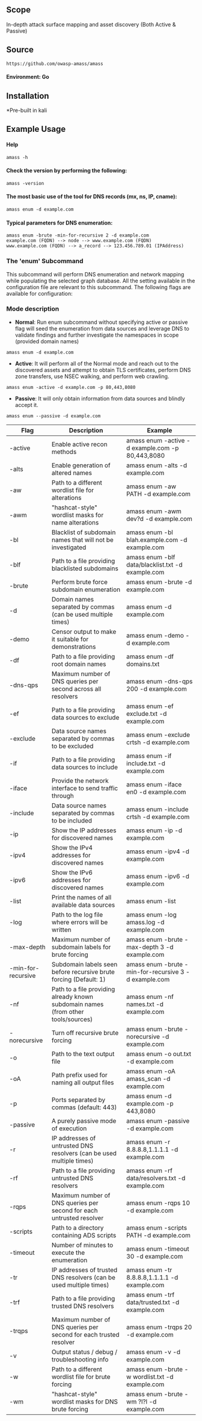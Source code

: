 ## Scope
In-depth attack surface mapping and asset discovery (Both Active & Passive)

## Source
```
https://github.com/owasp-amass/amass
```
#### Environment: Go

## Installation
*Pre-built in kali 

## Example Usage

#### Help
```
amass -h
```

#### Check the version by performing the following:
```
amass -version
```

#### The most basic use of the tool for DNS records (mx, ns, IP, cname):
```
amass enum -d example.com
```

#### Typical parameters for DNS enumeration:
```
amass enum -brute -min-for-recursive 2 -d example.com
example.com (FQDN) --> node --> www.example.com (FQDN)
www.example.com (FQDN) --> a_record --> 123.456.789.01 (IPAddress)
```

### The 'enum' Subcommand

This subcommand will perform DNS enumeration and network mapping while populating the selected graph database. All the setting available in the configuration file are relevant to this subcommand. The following flags are available for configuration:

### Mode description

- **Normal**: Run enum subcommand without specifying active or passive flag will seed the enumeration from data sources and leverage DNS to validate findings and further investigate the namespaces in scope (provided domain names)
```
amass enum -d example.com
```
   
- **Active**: It will perform all of the Normal mode and reach out to the discovered assets and attempt to obtain TLS certificates, perform DNS zone transfers, use NSEC walking, and perform web crawling.
```
amass enum -active -d example.com -p 80,443,8080
```

- **Passive**: It will only obtain information from data sources and blindly accept it.
```
amass enum --passive -d example.com
```

|Flag|Description|Example|
|---|---|---|
|-active|Enable active recon methods|amass enum -active -d example.com -p 80,443,8080|
|-alts|Enable generation of altered names|amass enum -alts -d example.com|
|-aw|Path to a different wordlist file for alterations|amass enum -aw PATH -d example.com|
|-awm|"hashcat-style" wordlist masks for name alterations|amass enum -awm dev?d -d example.com|
|-bl|Blacklist of subdomain names that will not be investigated|amass enum -bl blah.example.com -d example.com|
|-blf|Path to a file providing blacklisted subdomains|amass enum -blf data/blacklist.txt -d example.com|
|-brute|Perform brute force subdomain enumeration|amass enum -brute -d example.com|
|-d|Domain names separated by commas (can be used multiple times)|amass enum -d example.com|
|-demo|Censor output to make it suitable for demonstrations|amass enum -demo -d example.com|
|-df|Path to a file providing root domain names|amass enum -df domains.txt|
|-dns-qps|Maximum number of DNS queries per second across all resolvers|amass enum -dns-qps 200 -d example.com|
|-ef|Path to a file providing data sources to exclude|amass enum -ef exclude.txt -d example.com|
|-exclude|Data source names separated by commas to be excluded|amass enum -exclude crtsh -d example.com|
|-if|Path to a file providing data sources to include|amass enum -if include.txt -d example.com|
|-iface|Provide the network interface to send traffic through|amass enum -iface en0 -d example.com|
|-include|Data source names separated by commas to be included|amass enum -include crtsh -d example.com|
|-ip|Show the IP addresses for discovered names|amass enum -ip -d example.com|
|-ipv4|Show the IPv4 addresses for discovered names|amass enum -ipv4 -d example.com|
|-ipv6|Show the IPv6 addresses for discovered names|amass enum -ipv6 -d example.com|
|-list|Print the names of all available data sources|amass enum -list|
|-log|Path to the log file where errors will be written|amass enum -log amass.log -d example.com|
|-max-depth|Maximum number of subdomain labels for brute forcing|amass enum -brute -max-depth 3 -d example.com|
|-min-for-recursive|Subdomain labels seen before recursive brute forcing (Default: 1)|amass enum -brute -min-for-recursive 3 -d example.com|
|-nf|Path to a file providing already known subdomain names (from other tools/sources)|amass enum -nf names.txt -d example.com|
|-norecursive|Turn off recursive brute forcing|amass enum -brute -norecursive -d example.com|
|-o|Path to the text output file|amass enum -o out.txt -d example.com|
|-oA|Path prefix used for naming all output files|amass enum -oA amass_scan -d example.com|
|-p|Ports separated by commas (default: 443)|amass enum -d example.com -p 443,8080|
|-passive|A purely passive mode of execution|amass enum -passive -d example.com|
|-r|IP addresses of untrusted DNS resolvers (can be used multiple times)|amass enum -r 8.8.8.8,1.1.1.1 -d example.com|
|-rf|Path to a file providing untrusted DNS resolvers|amass enum -rf data/resolvers.txt -d example.com|
|-rqps|Maximum number of DNS queries per second for each untrusted resolver|amass enum -rqps 10 -d example.com|
|-scripts|Path to a directory containing ADS scripts|amass enum -scripts PATH -d example.com|
|-timeout|Number of minutes to execute the enumeration|amass enum -timeout 30 -d example.com|
|-tr|IP addresses of trusted DNS resolvers (can be used multiple times)|amass enum -tr 8.8.8.8,1.1.1.1 -d example.com|
|-trf|Path to a file providing trusted DNS resolvers|amass enum -trf data/trusted.txt -d example.com|
|-trqps|Maximum number of DNS queries per second for each trusted resolver|amass enum -trqps 20 -d example.com|
|-v|Output status / debug / troubleshooting info|amass enum -v -d example.com|
|-w|Path to a different wordlist file for brute forcing|amass enum -brute -w wordlist.txt -d example.com|
|-wm|"hashcat-style" wordlist masks for DNS brute forcing|amass enum -brute -wm ?l?l -d example.com|
